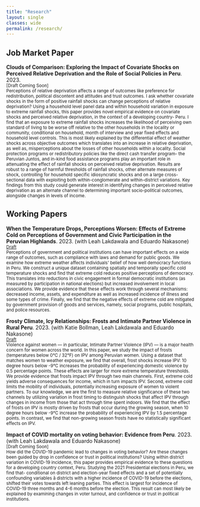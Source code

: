 ```yaml
---
title: "Research"
layout: single
classes: wide
permalink: /research/
---
```


## Job Market Paper

**Clouds of Comparison: Exploring the Impact of Covariate Shocks on Perceived Relative Deprivation and the Role of Social Policies in Peru**. 2023.
<br/><small>[Draft Coming Soon]</small><br>
<small>
Perceptions of relative deprivation affects a range of outcomes like preference for redistribution, political
discontent and attitudes and trust outcomes. I ask whether covariate shocks in the form of positive rainfall
shocks can change perceptions of relative deprivation? Using a household level panel data and within
household variation in exposure to extreme rainfall shocks, this paper provides novel empirical evidence
on covariate shocks and perceived relative deprivation, in the context of a developing country- Peru. I find
that an exposure to extreme rainfall shocks increases the likelihood of perceiving own standard of living
to be worse off relative to the other households in the locality or community, conditional on household,
month of interview and year fixed effects and household level controls. This is most likely explained
by the differential effect of weather shocks across objective outcomes which translates into an increase
in relative deprivation, as well as, misperceptions about the losses of other households within a locality.
Social protection programs or redistributory policies like the direct cash transfer program- the Peruvian
Juntos, and in-kind food assistance programs play an important role in attenuating the effect of rainfall
shocks on perceived relative deprivation. Results are robust to a range of harmful thresholds of rainfall
shocks, other alternate measures of shock, controlling for household specific idiosyncratic shocks and on
a large cross-sectional data with exploiting both within-conglomerate and within-district variations. Key
findings from this study could generate interest in identifying changes in perceived relative deprivation as
an alternate channel to determining important socio-political outcomes, alongside changes in levels of income.
</small>

## Working Papers
**When the Temperature Drops, Perceptions Worsen: Effects of Extreme Cold on Perceptions of Government and Civic Participation in the Peruvian Highlands**. 2023. (with Leah Lakdawala and Eduardo Nakasone)
<br/><small>[Draft](https://judhajitc.github.io/files/FrostAndDemocracy.pdf)</small><br>
<small>
Perceptions of government and political institutions can have important effects on a wide range of outcomes, such as compliance with laws and demand for public goods. We examine how extreme weather affects individuals' belief of how well democracy functions in Peru.  We construct a unique dataset containing spatially and temporally specific cold temperature shocks and find that extreme cold reduces positive perceptions of democracy.  This translates into reductions in civic engagement in formal democratic institutions (as measured by participation in national elections) but increased involvement in local associations. We provide evidence that these effects work through several mechanisms: decreased income, assets, and expenditure as well as increased incidence of illness and some types of crime.  Finally, we find that the negative effects of extreme cold are mitigated by government provision of goods and services, namely, social programs, public hospitals, and police resources. 
</small>

**Frosty Climate, Icy Relationships: Frosts and Intimate Partner Violence in Rural Peru**. 2023. (with Katie Bollman, Leah Lakdawala and Eduardo Nakasone) 
<br/><small>[Draft](https://judhajitc.github.io/files/Frosts_and_IPV.pdf)</small><br>
<small>
Violence against women — in particular, Intimate Partner Violence (IPV) — is a major health concern for
women across the world. In this paper, we study the impact of frosts (temperatures below 0°C / 32°F) on IPV
among Peruvian women. Using a dataset that matches women to weather exposure, we find that overall, frost
shocks increase IPV: 10 degree hours below -9°C increases the probability of experiencing domestic violence
by 0.5 percentage points. These effects are larger for more extreme temperature thresholds. We provide
evidence that frosts impact IPV through two main channels. First, extreme cold yields adverse consequences
for income, which in turn impacts IPV. Second, extreme cold limits the mobility of individuals, potentially
increasing exposure of women to violent partners. To our knowledge, we are the first to measure relative
significance of these two channels by utilizing variation in frost timing to distinguish shocks that affect IPV
through changes in income from those that act through time spent indoors. We find that the effect of frosts
on IPV is mostly driven by frosts that occur during the growing season, when 10 degree hours below -9°C
increase the probability of experiencing IPV by 1.5 percentage points. In contrast, we find that non-growing
season frosts have no statistically significant effects on IPV.
</small>

**Impact of COVID mortality on voting behavior: Evidence from Peru**. 2023. (with Leah Lakdawala and Eduardo Nakasone)
<br/><small>[Draft Coming Soon]</small><br>
<small>
How did the COVID-19 pandemic lead to changes in voting behavior? Are these changes been guided by
drop in confidence or trust in political institutions? Using within district variation in COVID-19 incidence,
this paper provides empirical evidence to these questions for a developing country context, Peru. Studying the
2021 Presidential elections in Peru, we find that- conditional on district and election-year fixed effects and a
set of potentially confounding variables â districts with a higher incidence of COVID-19 before the elections,
shifted their votes towards left leaning parties. This effect is largest for incidence of COVID-19 three months
and 4-6 months before the election. This result can most likely be explained by examining changes in voter
turnout, and confidence or trust in political institutions.
</small>


